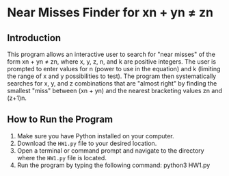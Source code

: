 # Near Misses Finder for xn + yn ≠ zn

## Introduction
This program allows an interactive user to search for "near misses" of the form xn + yn ≠ zn, where x, y, z, n, and k are positive integers. The user is prompted to enter values for n (power to use in the equation) and k (limiting the range of x and y possibilities to test). The program then systematically searches for x, y, and z combinations that are "almost right" by finding the smallest "miss" between (xn + yn) and the nearest bracketing values zn and (z+1)n.

## How to Run the Program
1. Make sure you have Python installed on your computer.
2. Download the `HW1.py` file to your desired location.
3. Open a terminal or command prompt and navigate to the directory where the `HW1.py` file is located.
4. Run the program by typing the following command:
python3 HW1.py